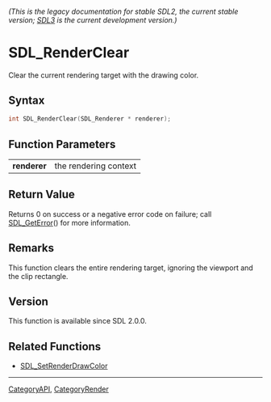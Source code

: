 ###### (This is the legacy documentation for stable SDL2, the current stable version; [SDL3](https://wiki.libsdl.org/SDL3/) is the current development version.)
# SDL_RenderClear

Clear the current rendering target with the drawing color.

## Syntax

```c
int SDL_RenderClear(SDL_Renderer * renderer);

```

## Function Parameters

|                  |                       |
| ---------------- | --------------------- |
| **renderer**     | the rendering context |

## Return Value

Returns 0 on success or a negative error code on failure; call
[SDL_GetError](SDL_GetError)() for more information.

## Remarks

This function clears the entire rendering target, ignoring the viewport and
the clip rectangle.

## Version

This function is available since SDL 2.0.0.

## Related Functions

* [SDL_SetRenderDrawColor](SDL_SetRenderDrawColor)

----
[CategoryAPI](CategoryAPI), [CategoryRender](CategoryRender)

